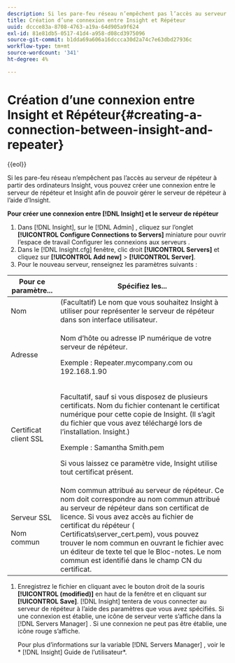 ```yaml
---
description: Si les pare-feu réseau n’empêchent pas l’accès au serveur de répéteur à partir des ordinateurs Insight, vous pouvez créer une connexion entre le serveur de répéteur et Insight afin de pouvoir gérer le serveur de répéteur à l’aide d’Insight.
title: Création d’une connexion entre Insight et Répéteur
uuid: dccce83a-8708-4763-a19a-64d905a9f624
exl-id: 81e81db5-0517-41d4-a958-d08cd3975096
source-git-commit: b1dda69a606a16dccca30d2a74c7e63dbd27936c
workflow-type: tm+mt
source-wordcount: '341'
ht-degree: 4%

---
```


# Création d’une connexion entre Insight et Répéteur{#creating-a-connection-between-insight-and-repeater}

{{eol}}

Si les pare-feu réseau n’empêchent pas l’accès au serveur de répéteur à partir des ordinateurs Insight, vous pouvez créer une connexion entre le serveur de répéteur et Insight afin de pouvoir gérer le serveur de répéteur à l’aide d’Insight.

**Pour créer une connexion entre [!DNL Insight] et le serveur de répéteur**

1. Dans [!DNL Insight], sur le [!DNL Admin] , cliquez sur l’onglet **[!UICONTROL Configure Connections to Servers]** miniature pour ouvrir l’espace de travail Configurer les connexions aux serveurs .
1. Dans le [!DNL Insight.cfg] fenêtre, clic droit **[!UICONTROL Servers]** et cliquez sur **[!UICONTROL Add new]** > **[!UICONTROL Server]**.
1. Pour le nouveau serveur, renseignez les paramètres suivants :

<table id="table_DD79587255134B5A888A0F57CF10E5B0"> 
 <thead> 
  <tr> 
   <th colname="col1" class="entry"> Pour ce paramètre... </th> 
   <th colname="col2" class="entry"> Spécifiez les... </th> 
  </tr> 
 </thead>
 <tbody> 
  <tr> 
   <td colname="col1"> Nom </td> 
   <td colname="col2">(Facultatif) Le nom que vous souhaitez <span class="keyword"> Insight</span> à utiliser pour représenter le serveur de répéteur dans son interface utilisateur. </td> 
  </tr> 
  <tr> 
   <td colname="col1"> Adresse </td> 
   <td colname="col2"> <p>Nom d’hôte ou adresse IP numérique de votre serveur de répéteur. </p> <p>Exemple : <span class="filepath"> Repeater.mycompany.com</span> ou 192.168.1.90 </p> </td> 
  </tr> 
  <tr> 
   <td colname="col1"> Certificat client SSL </td> 
   <td colname="col2"> <p>Facultatif, sauf si vous disposez de plusieurs certificats. Nom du fichier contenant le certificat numérique pour cette copie de <span class="keyword"> Insight</span>. (Il s’agit du fichier que vous avez téléchargé lors de l’installation. <span class="keyword"> Insight</span>.) </p> <p>Exemple : <span class="filepath"> Samantha Smith.pem</span></p> <p>Si vous laissez ce paramètre vide, <span class="keyword"> Insight</span> utilise tout certificat présent. </p> </td> 
  </tr> 
  <tr> 
   <td colname="col1"> <p>Serveur SSL </p> <p>Nom commun </p> </td> 
   <td colname="col2">Nom commun attribué au serveur de répéteur. Ce nom doit correspondre au nom commun attribué au serveur de répéteur dans son certificat de licence. Si vous avez accès au fichier de certificat du répéteur (<span class="filepath"> Certificats\server_cert.pem</span>), vous pouvez trouver le nom commun en ouvrant le fichier avec un éditeur de texte tel que le Bloc-notes. Le nom commun est identifié dans le champ CN du certificat. </td> 
  </tr> 
 </tbody> 
</table>

1. Enregistrez le fichier en cliquant avec le bouton droit de la souris **[!UICONTROL (modified)]** en haut de la fenêtre et en cliquant sur **[!UICONTROL Save]**. [!DNL Insight] tentera de vous connecter au serveur de répéteur à l’aide des paramètres que vous avez spécifiés. Si une connexion est établie, une icône de serveur verte s’affiche dans la [!DNL Servers Manager] . Si une connexion ne peut pas être établie, une icône rouge s’affiche.

   Pour plus d’informations sur la variable [!DNL Servers Manager] , voir le * [!DNL Insight] Guide de l’utilisateur*.
